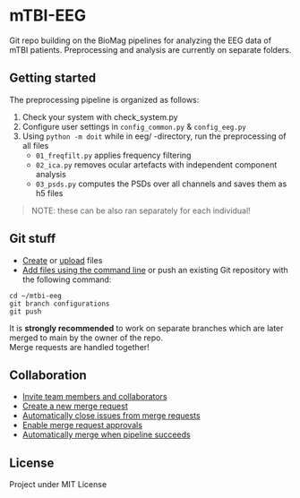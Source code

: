 # mTBI-EEG

Git repo building on the BioMag pipelines for analyzing the EEG data of mTBI patients.
Preprocessing and analysis are currently on separate folders.


## Getting started

The preprocessing pipeline is organized as follows:

1. Check your system with check_system.py
2. Configure user settings in ```config_common.py``` & ```config_eeg.py```
3. Using ```python -m doit``` while in eeg/ -directory, run the preprocessing of all files
    - ```01_freqfilt.py``` applies frequency filtering
    - ```02_ica.py``` removes ocular artefacts with independent component analysis
    - ```03_psds.py``` computes the PSDs over all channels and saves them as h5 files

> NOTE: these can be also ran separately for each individual!

## Git stuff

-  [Create](https://docs.gitlab.com/ee/user/project/repository/web_editor.html#create-a-file) or [upload](https://docs.gitlab.com/ee/user/project/repository/web_editor.html#upload-a-file) files
-  [Add files using the command line](https://docs.gitlab.com/ee/gitlab-basics/add-file.html#add-a-file-using-the-command-line) or push an existing Git repository with the following command:

```
cd ~/mtbi-eeg
git branch configurations
git push
```
It is **strongly recommended** to work on separate branches which are later merged to main by the owner of the repo.  
Merge requests are handled together!

## Collaboration

-  [Invite team members and collaborators](https://docs.gitlab.com/ee/user/project/members/)
-  [Create a new merge request](https://docs.gitlab.com/ee/user/project/merge_requests/creating_merge_requests.html)
-  [Automatically close issues from merge requests](https://docs.gitlab.com/ee/user/project/issues/managing_issues.html#closing-issues-automatically)
-  [Enable merge request approvals](https://docs.gitlab.com/ee/user/project/merge_requests/approvals/)
-  [Automatically merge when pipeline succeeds](https://docs.gitlab.com/ee/user/project/merge_requests/merge_when_pipeline_succeeds.html)


## License
Project under MIT License
